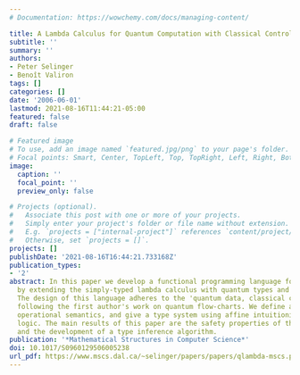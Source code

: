 ```yaml
---
# Documentation: https://wowchemy.com/docs/managing-content/

title: A Lambda Calculus for Quantum Computation with Classical Control
subtitle: ''
summary: ''
authors:
- Peter Selinger
- Benoît Valiron
tags: []
categories: []
date: '2006-06-01'
lastmod: 2021-08-16T11:44:21-05:00
featured: false
draft: false

# Featured image
# To use, add an image named `featured.jpg/png` to your page's folder.
# Focal points: Smart, Center, TopLeft, Top, TopRight, Left, Right, BottomLeft, Bottom, BottomRight.
image:
  caption: ''
  focal_point: ''
  preview_only: false

# Projects (optional).
#   Associate this post with one or more of your projects.
#   Simply enter your project's folder or file name without extension.
#   E.g. `projects = ["internal-project"]` references `content/project/deep-learning/index.md`.
#   Otherwise, set `projects = []`.
projects: []
publishDate: '2021-08-16T16:44:21.733168Z'
publication_types:
- '2'
abstract: In this paper we develop a functional programming language for quantum computers
  by extending the simply-typed lambda calculus with quantum types and operations.
  The design of this language adheres to the 'quantum data, classical control' paradigm,
  following the first author's work on quantum flow-charts. We define a call-by-value
  operational semantics, and give a type system using affine intuitionistic linear
  logic. The main results of this paper are the safety properties of the language
  and the development of a type inference algorithm.
publication: '*Mathematical Structures in Computer Science*'
doi: 10.1017/S0960129506005238
url_pdf: https://www.mscs.dal.ca/~selinger/papers/papers/qlambda-mscs.pdf
---
```

